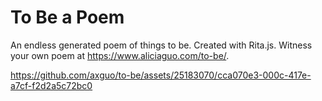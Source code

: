 # To Be a Poem

An endless generated poem of things to be. Created with Rita.js.
Witness your own poem at https://www.aliciaguo.com/to-be/.


https://github.com/axguo/to-be/assets/25183070/cca070e3-000c-417e-a7cf-f2d2a5c72bc0



